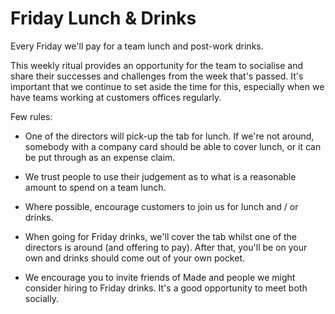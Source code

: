 # Friday Lunch & Drinks

Every Friday we'll pay for a team lunch and post-work drinks. 

This weekly ritual provides an opportunity for the team to socialise and share their successes and challenges from the week that's passed. It's important that we continue to set aside the time for this, especially when we have teams working at customers offices regularly.

Few rules:

* One of the directors will pick-up the tab for lunch. If we're not around, somebody with a company card should be able to cover lunch, or it can be put through as an expense claim.

* We trust people to use their judgement as to what is a reasonable amount to spend on a team lunch.

* Where possible, encourage customers to join us for lunch and / or drinks. 

* When going for Friday drinks, we'll cover the tab whilst one of the directors is around (and offering to pay). After that, you'll be on your own and drinks should come out of your own pocket.

* We encourage you to invite friends of Made and people we might consider hiring to Friday drinks. It's a good opportunity to meet both socially. 
